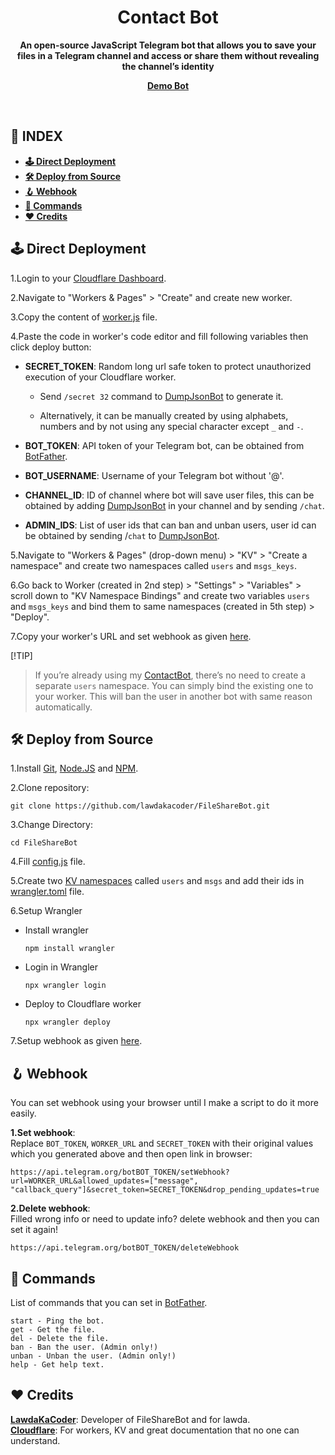 <div align="center"><h1>Contact Bot</h1>
<b>An open-source JavaScript Telegram bot that allows you to save your files in a Telegram channel and access or share them without revealing the channel’s identity</b>

<a href="https://t.me/AdasArchiveBot"><b>Demo Bot</b></a>
</div><br>

## **📑 INDEX**
* [**🕹 Direct Deployment**](#direct-deployment)
* [**🛠️ Deploy from Source**](#deploy-from-source)
* [**🪝 Webhook**](#webhook)
* [**🤖 Commands**](#commands)
* [**❤️ Credits**](#credits)

<a name="direct-deployment"></a>

## **🕹 Direct Deployment**

1.Login to your [Cloudflare Dashboard](https://dash.cloudflare.com/).

2.Navigate to "Workers & Pages" > "Create" and create new worker.

3.Copy the content of [worker.js](https://github.com/lawdakacoder/FileShareBot/blob/main/worker.js) file.

4.Paste the code in worker's code editor and fill following variables then click deploy button:
  * **SECRET_TOKEN**: Random long url safe token to protect unauthorized execution of your Cloudflare worker.

      * Send `/secret 32` command to [DumpJsonBot](https://t.me/DumpJsonBot) to generate it.

      * Alternatively, it can be manually created by using alphabets, numbers and by not using any special character except `_` and `-`.

  * **BOT_TOKEN**: API token of your Telegram bot, can be obtained from [BotFather](https://t.me/BotFather).

  * **BOT_USERNAME**: Username of your Telegram bot without '@'.

  * **CHANNEL_ID**: ID of channel where bot will save user files, this can be obtained by adding [DumpJsonBot](https://t.me/DumpJsonBot) in your channel and by sending `/chat`.

  * **ADMIN_IDS**: List of user ids that can ban and unban users, user id can be obtained by sending /`chat` to [DumpJsonBot](https://t.me/DumpJsonBot).

5.Navigate to "Workers & Pages" (drop-down menu) > "KV" > "Create a namespace" and create two namespaces called `users` and `msgs_keys`.

6.Go back to Worker (created in 2nd step) > "Settings" > "Variables" > scroll down to "KV Namespace Bindings" and create two variables `users` and `msgs_keys` and bind them to same namespaces (created in 5th step) > "Deploy".

7.Copy your worker's URL and set webhook as given [here](#webhook).

[!TIP]
> If you’re already using my [ContactBot](https://github.com/lawdakacoder/ContactBot), there’s no need to create a separate `users` namespace. You can simply bind the existing one to your worker. This will ban the user in another bot with same reason automatically.

<a name="deploy-from-source"></a>

## **🛠️ Deploy from Source**

1.Install [Git](https://git-scm.com/downloads), [Node.JS](https://nodejs.org/en/download/package-manager) and [NPM](https://docs.npmjs.com/downloading-and-installing-node-js-and-npm).

2.Clone repository:
```
git clone https://github.com/lawdakacoder/FileShareBot.git
```

3.Change Directory:
```
cd FileShareBot
```

4.Fill [config.js](https://github.com/lawdakacoder/FileShareBot/blob/main/src/config.js) file.

5.Create two [KV namespaces](https://developers.cloudflare.com/kv/get-started/#2-create-a-kv-namespace) called `users` and `msgs` and add their ids in [wrangler.toml](https://github.com/lawdakacoder/FileShareBot/blob/main/wrangler.toml) file.

6.Setup Wrangler
  * Install wrangler

    ```
    npm install wrangler
    ```
  * Login in Wrangler

    ```
    npx wrangler login
    ```
  * Deploy to Cloudflare worker

    ```
    npx wrangler deploy
    ```

7.Setup webhook as given [here](#webhook).

<a name="webhook"></a>

## **🪝 Webhook**
You can set webhook using your browser until I make a script to do it more easily.

**1.Set webhook**:<br>
Replace `BOT_TOKEN`, `WORKER_URL` and `SECRET_TOKEN` with their original values which you generated above and then open link in browser:
```
https://api.telegram.org/botBOT_TOKEN/setWebhook?url=WORKER_URL&allowed_updates=["message", "callback_query"]&secret_token=SECRET_TOKEN&drop_pending_updates=true
```

**2.Delete webhook**:<br>
Filled wrong info or need to update info? delete webhook and then you can set it again!
```
https://api.telegram.org/botBOT_TOKEN/deleteWebhook
```

<a name="commands"></a>

## **🤖 Commands**
List of commands that you can set in [BotFather](https://t.me/BotFather).

```
start - Ping the bot.
get - Get the file.
del - Delete the file.
ban - Ban the user. (Admin only!)
unban - Unban the user. (Admin only!)
help - Get help text.
```

<a name="credits"></a>

## **❤️ Credits**
[**LawdaKaCoder**](https://github.com/lawdakacoder): Developer of FileShareBot and for lawda.<br>
[**Cloudflare**](https://cloudflare.com): For workers, KV and great documentation that no one can understand.